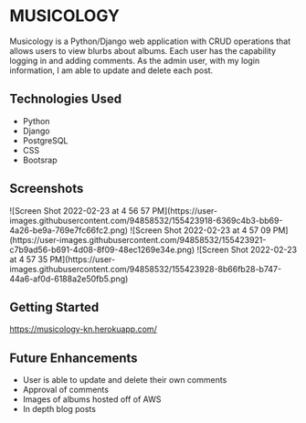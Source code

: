 <h1>MUSICOLOGY</h1>


Musicology is a Python/Django web application with CRUD operations that allows users to view blurbs about albums. Each user has the capability logging in and adding comments. As the admin user, with my login information, I am able to update and delete each post.

<h2>Technologies Used </h2>

<ul>
<li>Python</li>
<li>Django</li>
<li>PostgreSQL</li>
<li>CSS</li>
<li>Bootsrap</li>
</ul>

<h2>Screenshots</h2>
![Screen Shot 2022-02-23 at 4 56 57 PM](https://user-images.githubusercontent.com/94858532/155423918-6369c4b3-bb69-4a26-be9a-769e7fc66fc2.png)
![Screen Shot 2022-02-23 at 4 57 09 PM](https://user-images.githubusercontent.com/94858532/155423921-c7b9ad56-b691-4d08-8f09-48ec1269e34e.png)
![Screen Shot 2022-02-23 at 4 57 35 PM](https://user-images.githubusercontent.com/94858532/155423928-8b66fb28-b747-44a6-af0d-6188a2e50fb5.png)



<h2>Getting Started</h2>

https://musicology-kn.herokuapp.com/

<h2>Future Enhancements</h2>

<ul>
<li> User is able to update and delete their own comments </li>
<li> Approval of comments </li>
<li> Images of albums hosted off of AWS </li>
<li> In depth blog posts </li>
</ul>
